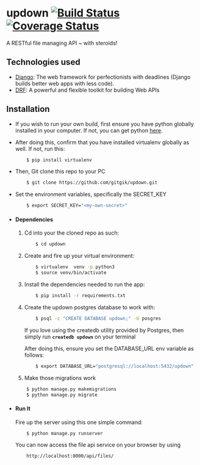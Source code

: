 # updown [![Build Status](https://travis-ci.org/gitgik/updown.svg?branch=develop)](https://travis-ci.org/gitgik/updown)  [![Coverage Status](https://coveralls.io/repos/github/gitgik/updown/badge.svg?branch=develop)](https://coveralls.io/github/gitgik/updown?branch=develop)

A RESTful file managing API ~ with steroids!


## Technologies used
* [Django](https://www.djangoproject.com/): The web framework for perfectionists with deadlines (Django builds better web apps with less code).
* [DRF](www.django-rest-framework.org/): A powerful and flexible toolkit for building Web APIs


## Installation
* If you wish to run your own build, first ensure you have python globally installed in your computer. If not, you can get python [here](https://www.python.org").
* After doing this, confirm that you have installed virtualenv globally as well. If not, run this:
    ```bash
        $ pip install virtualenv
    ```
* Then, Git clone this repo to your PC
    ```bash
        $ git clone https://github.com/gitgik/updown.git
    ```

* Set the environment variables, specifically the SECRET_KEY
    ```bash
        $ export SECRET_KEY="<my-own-secret>"
    ```

* #### Dependencies
    1. Cd into your the cloned repo as such:
        ```bash
            $ cd updown
        ```
    2. Create and fire up your virtual environment:
        ```bash
            $ virtualenv  venv -p python3
            $ source venv/bin/activate
        ```
    3. Install the dependencies needed to run the app:
        ```bash
            $ pip install -r requirements.txt
        ```
    4. Create the updown postgres database to work with:
        ```bash
            $ psql -c "CREATE DATABASE updown;" -U posgres 
        ```
        If you love using the createdb utility provided by Postgres, then
        simply run **`createdb updown`** on your terminal

        After doing this, ensure you set the DATABASE_URL env variable as follows:
        ```bash
            $ export DATABASE_URL="postgresql://localhost:5432/updown"
        ```
    5. Make those migrations work
    ```bash
        $ python manage.py makemigrations
        $ python manage.py migrate
    ```

* #### Run It
    Fire up the server using this one simple command:
    ```bash
        $ python manage.py runserver
    ```
    You can now access the file api service on your browser by using
    ```
        http://localhost:8000/api/files/
    ```
